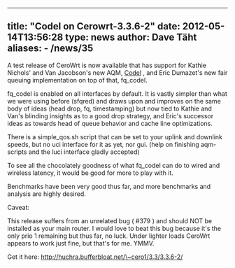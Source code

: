 
---
title: "Codel on Cerowrt-3.3.6-2"
date: 2012-05-14T13:56:28
type: news
author: Dave Täht
aliases:
    - /news/35
---
A test release of CeroWrt is now available that has support for Kathie
Nichols' and Van Jacobson's new AQM,
[Codel](http://www.bufferbloat.net/projects/codel/) , and Eric Dumazet's
new fair queuing implementation on top of that, fq\_codel.

fq\_codel is enabled on all interfaces by default. It is vastly simpler
than what we were using before (sfqred) and draws upon and improves on
the same body of ideas (head drop, fq, timestamping) but now tied to
Kathie and Van's blinding insights as to a good drop strategy, and
Eric's successor ideas as towards head of queue behavior and cache line
optimizations.

There is a simple\_qos.sh script that can be set to your uplink and
downlink speeds, but no uci interface for it as yet, nor gui. (help on
finishing aqm-scripts and the luci interface gladly accepted)

To see all the chocolately goodness of what fq\_codel can do to wired
and wireless latency, it would be good for more to play with it.

Benchmarks have been very good thus far, and more benchmarks and
analysis are highly desired.

Caveat:

This release suffers from an unrelated bug ( \#379 ) and should NOT be
installed as your main router. I would love to beat this bug because
it's the only prio 1 remaining but thus far, no luck. Under lighter
loads CeroWrt appears to work just fine, but that's for me. YMMV.

Get it here: http://huchra.bufferbloat.net/\~cero1/3.3/3.3.6-2/
